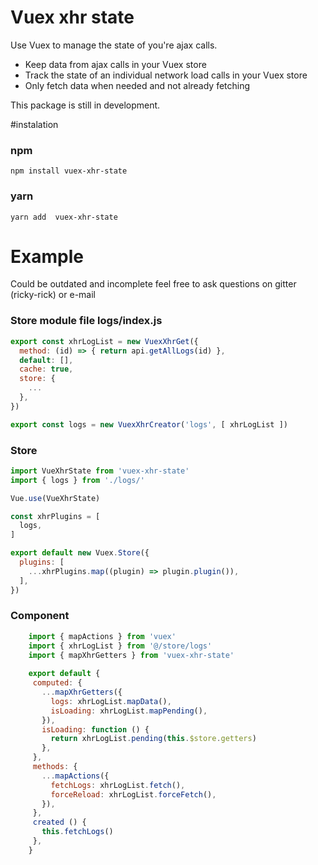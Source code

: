 # Vuex xhr state 
 
Use Vuex to manage the state of you're ajax calls.

- Keep data from ajax calls in your Vuex store
- Track the state of an individual network load calls in your Vuex store
- Only fetch data when needed and not already fetching

This package is still in development.

#instalation
### npm
```
npm install vuex-xhr-state
```
### yarn
```
yarn add  vuex-xhr-state
```

# Example 
Could be outdated and incomplete feel free to ask questions on gitter (ricky-rick) or e-mail 
### Store module file logs/index.js
```js 
export const xhrLogList = new VuexXhrGet({
  method: (id) => { return api.getAllLogs(id) },
  default: [],
  cache: true,
  store: {
    ...
  },
})

export const logs = new VuexXhrCreator('logs', [ xhrLogList ])
```

### Store 
```js
import VueXhrState from 'vuex-xhr-state'
import { logs } from './logs/'

Vue.use(VueXhrState)

const xhrPlugins = [
  logs,
]

export default new Vuex.Store({
  plugins: [
    ...xhrPlugins.map((plugin) => plugin.plugin()),
  ],
})
```

### Component
```js
    import { mapActions } from 'vuex'
    import { xhrLogList } from '@/store/logs'
    import { mapXhrGetters } from 'vuex-xhr-state'
    
    export default {
     computed: {
       ...mapXhrGetters({
         logs: xhrLogList.mapData(),
         isLoading: xhrLogList.mapPending(),
       }),
       isLoading: function () {
         return xhrLogList.pending(this.$store.getters)
       },
     },
     methods: {
       ...mapActions({
         fetchLogs: xhrLogList.fetch(),
         forceReload: xhrLogList.forceFetch(),
       }),
     },
     created () {
       this.fetchLogs()
     },
    }
 ```
